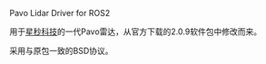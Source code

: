 Pavo Lidar Driver for ROS2

用于[星秒科技](http://www.siminics.com/)的一代Pavo雷达，从官方下载的2.0.9软件包中修改而来。

采用与原包一致的BSD协议。
